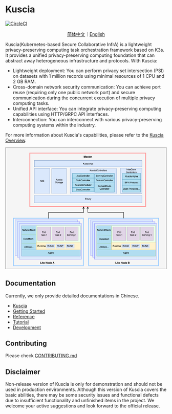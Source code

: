 # Kuscia

[![CircleCI](https://dl.circleci.com/status-badge/img/gh/secretflow/kuscia/tree/main.svg?style=svg)](https://dl.circleci.com/status-badge/redirect/gh/secretflow/kuscia/tree/main)

<p align="center">
<a href="./README.zh-CN.md">简体中文</a>｜<a href="./README.md">English</a>
</p>

Kuscia(Kubernetes-based Secure Collaborative InfrA) is a lightweight privacy-preserving computing task orchestration framework based on K3s.
It provides a unified privacy-preserving computing foundation that can abstract away heterogeneous infrastructure and protocols.
With Kuscia:

- Lightweight deployment: You can perform privacy set intersection (PSI) on datasets with 1 million records using minimal resources of 1 CPU and 2 GB RAM.
- Cross-domain network security communication: You can achieve port reuse (requiring only one public network port) and secure communication during the concurrent execution of multiple privacy computing tasks.
- Unified API interface: You can integrate privacy-preserving computing capabilities using HTTP/GRPC API interfaces.
- Interconnection: You can interconnect with various privacy-preserving computing systems within the industry.

For more information about Kuscia's capabilities, please refer to the [Kuscia Overview](./docs/reference/overview.md).

![Kuscia](./docs/imgs/en_images/kuscia_architecture.png)

## Documentation

Currently, we only provide detailed documentations in Chinese.

- [Kuscia](https://www.secretflow.org.cn/docs/kuscia/latest/zh-Hans/)
- [Getting Started](https://www.secretflow.org.cn/docs/kuscia/latest/zh-Hans/getting_started/index.html)
- [Reference](https://www.secretflow.org.cn/docs/kuscia/latest/zh-Hans/reference/index.html)
- [Tutorial](https://www.secretflow.org.cn/docs/kuscia/latest/zh-Hans/tutorial/index.html)
- [Development](https://www.secretflow.org.cn/docs/kuscia/latest/zh-Hans/development/index.html)

## Contributing

Please check [CONTRIBUTING.md](./CONTRIBUTING.md)

## Disclaimer

Non-release version of Kuscia is only for demonstration and should not be used in production environments.
Although this version of Kuscia covers the basic abilities, there may be some security issues and functional defects due to insufficient functionality and unfinished items in the project.
We welcome your active suggestions and look forward to the official release.
